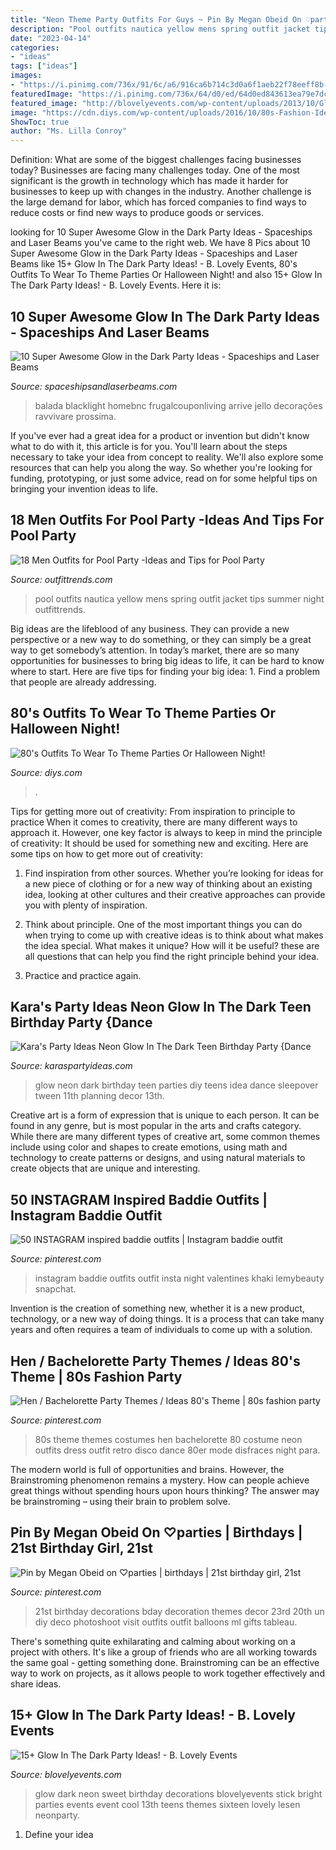 ```yaml
---
title: "Neon Theme Party Outfits For Guys ~ Pin By Megan Obeid On ♡parties"
description: "Pool outfits nautica yellow mens spring outfit jacket tips summer night outfittrends"
date: "2023-04-14"
categories:
- "ideas"
tags: ["ideas"]
images:
- "https://i.pinimg.com/736x/91/6c/a6/916ca6b714c3d0a6f1aeb22f78eeff8b--khaki-style-instagram-ideas.jpg"
featuredImage: "https://i.pinimg.com/736x/64/d0/ed/64d0ed843613ea79e7dcaa0690c94307--bachelorette-party-themes-s-theme.jpg"
featured_image: "http://blovelyevents.com/wp-content/uploads/2013/10/Glow-In-The-Dark-Party-Ideas-Check-Out-How-Many-Cool-Ideas-You-Can-Do.jpg"
image: "https://cdn.diys.com/wp-content/uploads/2016/10/80s-Fashion-Ideas.jpg"
ShowToc: true
author: "Ms. Lilla Conroy"
---
```



Definition: What are some of the biggest challenges facing businesses today?
Businesses are facing many challenges today. One of the most significant is the growth in technology which has made it harder for businesses to keep up with changes in the industry. Another challenge is the large demand for labor, which has forced companies to find ways to reduce costs or find new ways to produce goods or services.

	

		
looking for 10 Super Awesome Glow in the Dark Party Ideas - Spaceships and Laser Beams you've came to the right web. We have 8 Pics about 10 Super Awesome Glow in the Dark Party Ideas - Spaceships and Laser Beams like 15+ Glow In The Dark Party Ideas! - B. Lovely Events, 80&#039;s Outfits To Wear To Theme Parties Or Halloween Night! and also 15+ Glow In The Dark Party Ideas! - B. Lovely Events. Here it is:
		
    
## 10 Super Awesome Glow In The Dark Party Ideas - Spaceships And Laser Beams

<img loading=lazy src="https://spaceshipsandlaserbeams.com/wp-content/uploads/2015/12/glow-in-the-dark-party-ideas.jpg" onerror="this.onerror=null;this.src='https://tse2.mm.bing.net/th?id=OIP.fqDZuRcVOGTvZWo9xEgUPQHaLH&amp;pid=15.1';" alt="10 Super Awesome Glow in the Dark Party Ideas - Spaceships and Laser Beams">

_Source: spaceshipsandlaserbeams.com_

>balada blacklight homebnc frugalcouponliving arrive jello decorações ravvivare prossima. 

	

If you've ever had a great idea for a product or invention but didn't know what to do with it, this article is for you. You'll learn about the steps necessary to take your idea from concept to reality. We'll also explore some resources that can help you along the way. So whether you're looking for funding, prototyping, or just some advice, read on for some helpful tips on bringing your invention ideas to life.

    
## 18 Men Outfits For Pool Party -Ideas And Tips For Pool Party

<img loading=lazy src="https://www.outfittrends.com/wp-content/uploads/2015/10/Nautica-Mens-Spring-2016-Yellow-Jacket.jpg" onerror="this.onerror=null;this.src='https://tse1.mm.bing.net/th?id=OIP.NPgXFI9-hsyU66mgcd1WxAHaLH&amp;pid=15.1';" alt="18 Men Outfits for Pool Party -Ideas and Tips for Pool Party">

_Source: outfittrends.com_

>pool outfits nautica yellow mens spring outfit jacket tips summer night outfittrends. 

	

Big ideas are the lifeblood of any business. They can provide a new perspective or a new way to do something, or they can simply be a great way to get somebody’s attention. In today’s market, there are so many opportunities for businesses to bring big ideas to life, it can be hard to know where to start. Here are five tips for finding your big idea: 1. Find a problem that people are already addressing.

    
## 80&#039;s Outfits To Wear To Theme Parties Or Halloween Night!

<img loading=lazy src="https://cdn.diys.com/wp-content/uploads/2016/10/80s-Fashion-Ideas.jpg" onerror="this.onerror=null;this.src='https://tse1.mm.bing.net/th?id=OIP.ItAYPkI9qPyA-lWyBpXAkgHaLH&amp;pid=15.1';" alt="80&#039;s Outfits To Wear To Theme Parties Or Halloween Night!">

_Source: diys.com_

>. 

	

Tips for getting more out of creativity: From inspiration to principle to practice
When it comes to creativity, there are many different ways to approach it. However, one key factor is always to keep in mind the principle of creativity: It should be used for something new and exciting. Here are some tips on how to get more out of creativity:
1. Find inspiration from other sources. Whether you’re looking for ideas for a new piece of clothing or for a new way of thinking about an existing idea, looking at other cultures and their creative approaches can provide you with plenty of inspiration.

2. Think about principle. One of the most important things you can do when trying to come up with creative ideas is to think about what makes the idea special. What makes it unique? How will it be useful? these are all questions that can help you find the right principle behind your idea.

3. Practice and practice again.

    
## Kara&#039;s Party Ideas Neon Glow In The Dark Teen Birthday Party {Dance

<img loading=lazy src="https://www.karaspartyideas.com/wp-content/uploads/2013/01/Neon-Glow-in-the-Dark-Party-247.jpg" onerror="this.onerror=null;this.src='https://tse1.mm.bing.net/th?id=OIP.2ZP1AMcnG4nGyp579BtV4AHaLJ&amp;pid=15.1';" alt="Kara&#039;s Party Ideas Neon Glow In The Dark Teen Birthday Party {Dance">

_Source: karaspartyideas.com_

>glow neon dark birthday teen parties diy teens idea dance sleepover tween 11th planning decor 13th. 

	

Creative art is a form of expression that is unique to each person. It can be found in any genre, but is most popular in the arts and crafts category. While there are many different types of creative art, some common themes include using color and shapes to create emotions, using math and technology to create patterns or designs, and using natural materials to create objects that are unique and interesting.

    
## 50 INSTAGRAM Inspired Baddie Outfits | Instagram Baddie Outfit

<img loading=lazy src="https://i.pinimg.com/736x/91/6c/a6/916ca6b714c3d0a6f1aeb22f78eeff8b--khaki-style-instagram-ideas.jpg" onerror="this.onerror=null;this.src='https://tse2.mm.bing.net/th?id=OIP.pB_h_CS0EMbSp4mXLkmSpAHaHa&amp;pid=15.1';" alt="50 INSTAGRAM inspired baddie outfits | Instagram baddie outfit">

_Source: pinterest.com_

>instagram baddie outfits outfit insta night valentines khaki lemybeauty snapchat. 

	

Invention is the creation of something new, whether it is a new product, technology, or a new way of doing things. It is a process that can take many years and often requires a team of individuals to come up with a solution.

    
## Hen / Bachelorette Party Themes / Ideas 80&#039;s Theme | 80s Fashion Party

<img loading=lazy src="https://i.pinimg.com/736x/64/d0/ed/64d0ed843613ea79e7dcaa0690c94307--bachelorette-party-themes-s-theme.jpg" onerror="this.onerror=null;this.src='https://tse2.mm.bing.net/th?id=OIP.EDEmxM-R0GkLnz2TVH9VFAHaGI&amp;pid=15.1';" alt="Hen / Bachelorette Party Themes / Ideas 80&#039;s Theme | 80s fashion party">

_Source: pinterest.com_

>80s theme themes costumes hen bachelorette 80 costume neon outfits dress outfit retro disco dance 80er mode disfraces night para. 

	

The modern world is full of opportunities and brains. However, the Brainstroming phenomenon remains a mystery. How can people achieve great things without spending hours upon hours thinking? The answer may be brainstroming – using their brain to problem solve.

    
## Pin By Megan Obeid On ♡parties | Birthdays | 21st Birthday Girl, 21st

<img loading=lazy src="https://i.pinimg.com/736x/42/b5/ac/42b5acb93fce1c2a6ec3e195537b5714.jpg" onerror="this.onerror=null;this.src='https://tse1.mm.bing.net/th?id=OIP.osJlWIgiRf54D5nfIQxczgHaJP&amp;pid=15.1';" alt="Pin by Megan Obeid on ♡parties | birthdays | 21st birthday girl, 21st">

_Source: pinterest.com_

>21st birthday decorations bday decoration themes decor 23rd 20th un diy deco photoshoot visit outfits outfit balloons ml gifts tableau. 

	

There's something quite exhilarating and calming about working on a project with others. It's like a group of friends who are all working towards the same goal - getting something done. Brainstroming can be an effective way to work on projects, as it allows people to work together effectively and share ideas.

    
## 15+ Glow In The Dark Party Ideas! - B. Lovely Events

<img loading=lazy src="http://blovelyevents.com/wp-content/uploads/2013/10/Glow-In-The-Dark-Party-Ideas-Check-Out-How-Many-Cool-Ideas-You-Can-Do.jpg" onerror="this.onerror=null;this.src='https://tse3.mm.bing.net/th?id=OIP.RYfePnRxTo0fVXqCcMnMpAHaKl&amp;pid=15.1';" alt="15+ Glow In The Dark Party Ideas! - B. Lovely Events">

_Source: blovelyevents.com_

>glow dark neon sweet birthday decorations blovelyevents stick bright parties events event cool 13th teens themes sixteen lovely lesen neonparty. 

	

1. Define your idea

